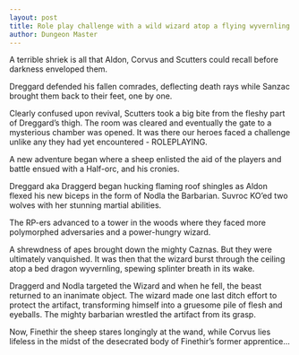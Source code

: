 ```yaml
---
layout: post
title: Role play challenge with a wild wizard atop a flying wyvernling bed
author: Dungeon Master
---
```


A terrible shriek is all that Aldon, Corvus and Scutters could recall before darkness enveloped them.

Dreggard defended his fallen comrades, deflecting death rays while Sanzac brought them back to their feet, one by one.

Clearly confused upon revival, Scutters took a big bite from the fleshy part of Dreggard’s thigh. The room was cleared and eventually the gate to a mysterious chamber was opened. It was there our heroes faced a challenge unlike any they had yet encountered - ROLEPLAYING.

A new adventure began where a sheep enlisted the aid of the players and battle ensued with a Half-orc, and his cronies.

Dreggard aka Draggerd began hucking flaming roof shingles as Aldon flexed his new biceps in the form of Nodla the Barbarian. Suvroc KO’ed two wolves with her stunning martial abilities.

The RP-ers advanced to a tower in the woods where they faced more polymorphed adversaries and a power-hungry wizard.

A shrewdness of apes brought down the mighty Caznas. But they were ultimately vanquished. It was then that the wizard burst through the ceiling atop a bed dragon wyvernling, spewing splinter breath in its wake.

Draggerd and Nodla targeted the Wizard and when he fell, the beast returned to an inanimate object. The wizard made one last ditch effort to protect the artifact, transforming himself into a gruesome pile of flesh and eyeballs. The mighty barbarian wrestled the artifact from its grasp.

Now, Finethir the sheep stares longingly at the wand, while Corvus lies lifeless in the midst of the desecrated body of Finethir’s former apprentice...
